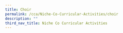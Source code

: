 ```yaml
---
title: Choir
permalink: /cca/Niche-Co-Curricular-Activities/choir
description: ""
third_nav_title: Niche Co Curricular Activities
---
```

